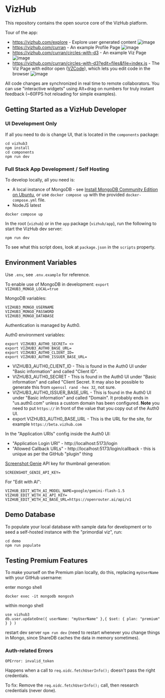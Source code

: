 # VizHub

This repository contains the open source core of the VizHub platform.

Tour of the app:

- https://vizhub.com/explore - Explore user generated content
  ![image](https://github.com/user-attachments/assets/297ac688-88ab-42f1-b04c-47e66ac9d153)
- https://vizhub.com/curran - An example Profile Page
  ![image](https://github.com/user-attachments/assets/17a0794d-3f05-46b1-bd4e-e2076a055c39)
- https://vizhub.com/curran/circles-with-d3 - An example Viz Page
  ![image](https://github.com/user-attachments/assets/5bacc288-c407-4a64-8d50-ec0895a62ee6)
- https://vizhub.com/curran/circles-with-d3?edit=files&file=index.js - The Viz Page with editor open ([VZCode](https://github.com/vizhub-core/vzcode)), which lets you edit code in the browser
  ![image](https://github.com/user-attachments/assets/033f129e-cd6f-4dec-92f8-e5359d8875cf)

All code changes are synchronized in real time to remote collaborators. You can use "interactive widgets" using Alt+drag on numbers for truly instant feedback (~60FPS hot reloading for simple examples).

## Getting Started as a VizHub Developer

### UI Development Only

If all you need to do is change UI, that is located in the `components` package:

```
cd vizhub3
npm install
cd components
npm run dev
```

### Full Stack App Development / Self Hosting

To develop locally, all you need is:

- A local instance of MongoDB - see [Install MongoDB Community Edition on Ubuntu](https://www.mongodb.com/docs/manual/tutorial/install-mongodb-on-ubuntu/#std-label-install-mdb-community-ubuntu), or use `docker compose up` with the provided `docker-compose.yml` file.
- NodeJS latest

```
docker compose up
```

In the root (`vizhub`) or in the `app` package (`vizhub/app`), run the following to start the VizHub dev server:

```
npm run dev
```

To see what this script does, look at `package.json` in the `scripts` property.

## Environment Variables

Use `.env`, see `.env.example` for reference.

To enable use of MongoDB in development:
`export VIZHUB3_MONGO_LOCAL=true`

MongoDB variables:

```
VIZHUB3_MONGO_USERNAME
VIZHUB3_MONGO_PASSWORD
VIZHUB3_MONGO_DATABASE
```

Authentication is managed by Auth0.

Auth0 environment variables:

```
export VIZHUB3_AUTH0_SECRET= <>
export VIZHUB3_AUTH0_BASE_URL=
export VIZHUB3_AUTH0_CLIENT_ID=
export VIZHUB3_AUTH0_ISSUER_BASE_URL=
```

- VIZHUB3_AUTH0_CLIENT_ID - This is found in the Auth0 UI under "Basic information" and called "Client ID".
- VIZHUB3_AUTH0_SECRET - This is found in the Auth0 UI under "Basic information" and called "Client Secret. It may also be possible to generate this from `openssl rand -hex 32`, not sure.
- VIZHUB3_AUTH0_ISSUER_BASE_URL - This is found in the Auth0 UI under "Basic information" and called "Domain". It probably ends in "us.auth0.com" unless a custom domain has been configured. **Note** you need to put `https://` in front of the value that you copy out of the Auth0 UI.
- export VIZHUB3_AUTH0_BASE_URL - This is the URL for the site, for example `https://beta.vizhub.com`

In the "Application URIs" config inside the Auth0 UI:

- "Application Login URI" - http://localhost:5173/login
- "Allowed Callback URLs" - http://localhost:5173/login/callback - this is unique as per the GitHub "plugin" thing

[Screenshot Genie](https://screenshotgenie.com/) API key for thumbnail generation:

```
SCREENSHOT_GENIE_API_KEY=
```

For "Edit with AI":

```
VIZHUB_EDIT_WITH_AI_MODEL_NAME=google/gemini-flash-1.5
VIZHUB_EDIT_WITH_AI_API_KEY=
VIZHUB_EDIT_WITH_AI_BASE_URL=https://openrouter.ai/api/v1
```

## Demo Database

To populate your local database with sample data for development or to seed a self-hosted instance with the "primordial viz", run:

```
cd demo
npm run populate
```

## Testing Premium Features

To make yourself on the Premium plan locally, do this, replacing `myUserName` with your GitHub username:

enter mongo shell

```
docker exec -it mongodb mongosh
```

within mongo shell

```
use vizhub3
db.user.updateOne({ userName: "myUserName" },{ $set: { plan: "premium" } } )
```

restart dev server `npm run dev` (need to restart whenever you change things in Mongo, since ShareDB caches the data in memory sometimes).

### Auth-related Errors

```
OPError: invalid_token
```

Happens when a call to `req.oidc.fetchUserInfo();` doesn't pass the right credentials.

To fix: Remove the `req.oidc.fetchUserInfo();` call, then research credentials (never done).

